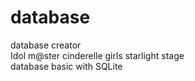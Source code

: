# database
database creator<br>
Idol m@ster cinderelle girls starlight stage<br>
database basic with SQLite
